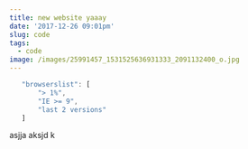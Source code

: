 ```yaml
---
title: new website yaaay
date: '2017-12-26 09:01pm'
slug: code
tags:
  - code
image: /images/25991457_1531525636931333_2091132400_o.jpg
---
```

```javascript
   "browserslist": [
       "> 1%",
       "IE >= 9",
       "last 2 versions"
   ]
```
asjja 
aksjd k
